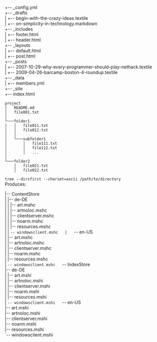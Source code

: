 +-- _config.yml  
+-- _drafts  
|   +-- begin-with-the-crazy-ideas.textile  
|   +-- on-simplicity-in-technology.markdown  
+-- _includes  
|   +-- footer.html  
|   +-- header.html  
+-- _layouts  
|   +-- default.html  
|   +-- post.html  
+-- _posts  
|   +-- 2007-10-29-why-every-programmer-should-play-nethack.textile  
|   +-- 2009-04-26-barcamp-boston-4-roundup.textile  
+-- _data  
|   +-- members.yml  
+-- _site  
+-- index.html  
  
```  
project  
│   README.md  
│   file001.txt  
│  
└───folder1  
│   │   file011.txt  
│   │   file012.txt  
│   │  
│   └───subfolder1  
│       │   file111.txt  
│       │   file112.txt  
│       │   ...  
│  
└───folder2  
    │   file021.txt  
    │   file022.txt  
```  
  
  
`tree --dirsfirst --charset=ascii /path/to/directory`  
Produces:  
  
|-- ContentStore  
|   |-- de-DE  
|   |   |-- art.mshc  
|   |   |-- artnoloc.mshc  
|   |   |-- clientserver.mshc  
|   |   |-- noarm.mshc  
|   |   |-- resources.mshc  
|   |   `-- windowsclient.mshc  
|   `-- en-US  
|       |-- art.mshc  
|       |-- artnoloc.mshc  
|       |-- clientserver.mshc  
|       |-- noarm.mshc  
|       |-- resources.mshc  
|       `-- windowsclient.mshc  
`-- IndexStore  
    |-- de-DE  
    |   |-- art.mshi  
    |   |-- artnoloc.mshi  
    |   |-- clientserver.mshi  
    |   |-- noarm.mshi  
    |   |-- resources.mshi  
    |   `-- windowsclient.mshi  
    `-- en-US  
        |-- art.mshi  
        |-- artnoloc.mshi  
        |-- clientserver.mshi  
        |-- noarm.mshi  
        |-- resources.mshi  
        `-- windowsclient.mshi  
